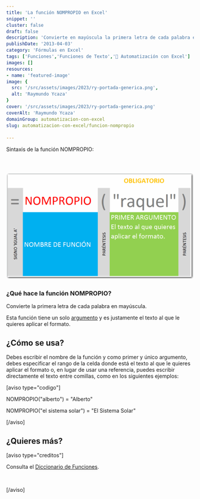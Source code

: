 ```yaml
---
title: 'La función NOMPROPIO en Excel'
snippet: ''
cluster: false
draft: false 
description: 'Convierte en mayúscula la primera letra de cada palabra en un texto con la función NOMPROPIO de Excel.'
publishDate: '2013-04-03'
category: 'Fórmulas en Excel'
tags: ['Funciones','Funciones de Texto','🤖 Automatización con Excel']
images: []
resources: 
- name: 'featured-image'
image: {
  src: '/src/assets/images/2023/ry-portada-generica.png',
  alt: 'Raymundo Ycaza'
}
cover: '/src/assets/images/2023/ry-portada-generica.png'
coverAlt: 'Raymundo Ycaza'
domainGroup: automatizacion-con-excel
slug: automatizacion-con-excel/funcion-nompropio

---
```


Sintaxis de la función NOMPROPIO:

##  [![Función NOMPROPIO](/src/assets/images/2023/funcion-nompropio-000446-600x341.png)](http://raymundoycaza.com/wp-content/uploads/funcion-nompropio-000446.png)

### ¿Qué hace la función NOMPROPIO?

Convierte la primera letra de cada palabra en mayúscula.

Esta función tiene un solo [argumento](http://raymundoycaza.com/que-son-los-argumentos-en-excel/ "Argumentos en Excel") y es justamente el texto al que le quieres aplicar el formato.

## ¿Cómo se usa?

Debes escribir el nombre de la función y como primer y único argumento, debes especificar el rango de la celda donde está el texto al que le quieres aplicar el formato o, en lugar de usar una referencia, puedes escribir directamente el texto entre comillas, como en los siguientes ejemplos:

\[aviso type="codigo"\]

NOMPROPIO("alberto") = "Alberto"

NOMPROPIO("el sistema solar") = "El Sistema Solar"

\[/aviso\]

## ¿Quieres más?

\[aviso type="creditos"\]

Consulta el [Diccionario de Funciones](http://raymundoycaza.com/funciones-en-excel/).

 

\[/aviso\]
